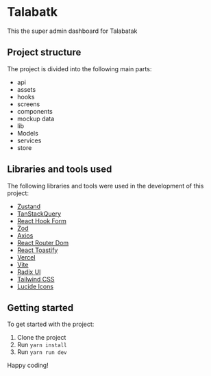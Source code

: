 # Talabatk

This the super admin dashboard for Talabatak

## Project structure

The project is divided into the following main parts:

- api
- assets
- hooks
- screens
- components
- mockup data
- lib
- Models
- services
- store

## Libraries and tools used

The following libraries and tools were used in the development of this project:

- [Zustand](https://github.com/pmndrs/zustand)
- [TanStackQuery](https://tanstack.com/query/latest)
- [React Hook Form](https://react-hook-form.com/)
- [Zod](https://zod.dev/)
- [Axios](https://axios-http.com/)
- [React Router Dom](https://reactrouter.com/en/main)
- [React Toastify](https://fkhadra.github.io/react-toastify/introduction)
- [Vercel](https://vercel.com/)
- [Vite](https://vitejs.dev/)
- [Radix UI](https://www.radix-ui.com/)
- [Tailwind CSS](https://tailwindcss.com/)
- [Lucide Icons](https://lucide.dev/icons/)

## Getting started

To get started with the project:

1. Clone the project
2. Run `yarn install`
3. Run `yarn run dev`

Happy coding!
